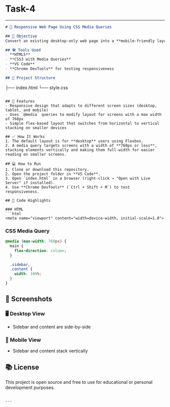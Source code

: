 # Task-4


---

```markdown
# 📱 Responsive Web Page Using CSS Media Queries

## 🧾 Objective
Convert an existing desktop-only web page into a **mobile-friendly layout** using **CSS media queries**.

## 🛠️ Tools Used
- **HTML5**
- **CSS3 with Media Queries**
- **VS Code**
- **Chrome DevTools** for testing responsiveness

## 📄 Project Structure
```

├── index.html
└── style.css

````

## 🧪 Features
- Responsive design that adapts to different screen sizes (desktop, tablet, and mobile)
- Uses `@media` queries to modify layout for screens with a max width of 768px
- Simple flex-based layout that switches from horizontal to vertical stacking on smaller devices

## ✅ How It Works
1. The default layout is for **desktop** users using Flexbox.
2. A media query targets screens with a width of **768px or less**, stacking elements vertically and making them full-width for easier reading on smaller screens.

## 💻 How to Run
1. Clone or download this repository.
2. Open the project folder in **VS Code**.
3. Open `index.html` in a browser (right-click → "Open with Live Server" if installed).
4. Use **Chrome DevTools** (`Ctrl + Shift + M`) to test responsiveness.

## 🧩 Code Highlights

### HTML
```html
<meta name="viewport" content="width=device-width, initial-scale=1.0">
````

### CSS Media Query

```css
@media (max-width: 768px) {
  main {
    flex-direction: column;
  }

  .sidebar,
  .content {
    width: 100%;
  }
}
```

## 📸 Screenshots

### 🖥️ Desktop View

* Sidebar and content are side-by-side

### 📱 Mobile View

* Sidebar and content stack vertically

## 📚 License

This project is open source and free to use for educational or personal development purposes.

```

---


```
